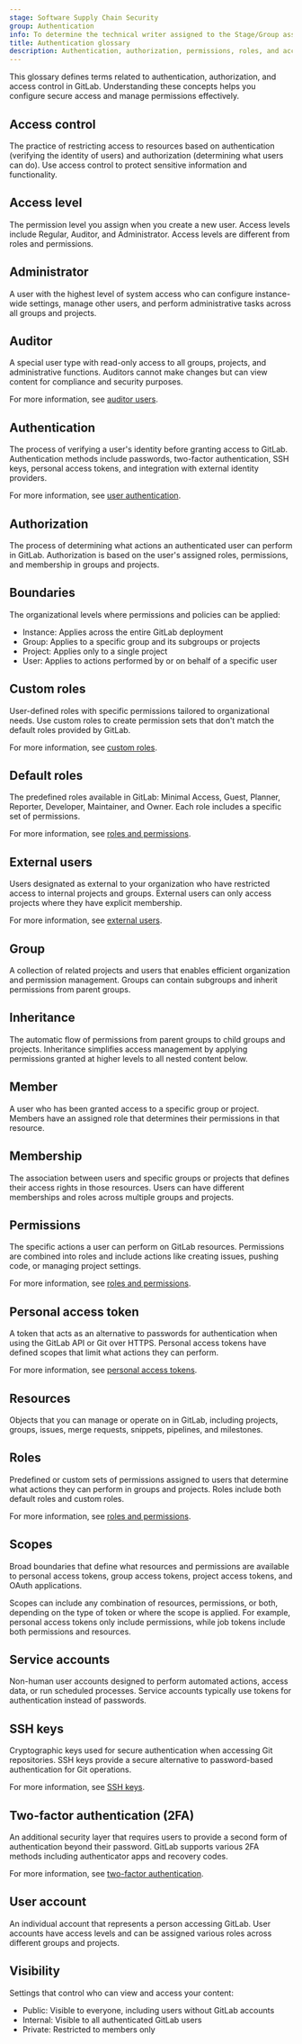 ```yaml
---
stage: Software Supply Chain Security
group: Authentication
info: To determine the technical writer assigned to the Stage/Group associated with this page, see https://handbook.gitlab.com/handbook/product/ux/technical-writing/#assignments
title: Authentication glossary
description: Authentication, authorization, permissions, roles, and access control terminology.
---
```


This glossary defines terms related to authentication, authorization, and access control in GitLab.
Understanding these concepts helps you configure secure access and manage permissions effectively.

## Access control

The practice of restricting access to resources based on authentication (verifying the identity of users)
and authorization (determining what users can do).
Use access control to protect sensitive information and functionality.

## Access level

The permission level you assign when you create a new user. Access levels include Regular,
Auditor, and Administrator. Access levels are different from roles and permissions.

## Administrator

A user with the highest level of system access who can configure instance-wide settings, manage
other users, and perform administrative tasks across all groups and projects.

<!--For more information, see [administrator users](../auth/users_admin.md). -->
## Auditor

A special user type with read-only access to all groups, projects, and administrative functions.
Auditors cannot make changes but can view content for compliance and security purposes.

For more information, see [auditor users](../administration/auditor_users.md).

## Authentication

The process of verifying a user's identity before granting access to GitLab. Authentication methods
include passwords, two-factor authentication, SSH keys, personal access tokens, and integration
with external identity providers.

For more information, see [user authentication](user_authentication.md).

## Authorization

The process of determining what actions an authenticated user can perform in GitLab.
Authorization is based on the user's assigned roles, permissions, and membership in groups
and projects.

## Boundaries

The organizational levels where permissions and policies can be applied:

- Instance: Applies across the entire GitLab deployment
- Group: Applies to a specific group and its subgroups or projects
- Project: Applies only to a single project
- User: Applies to actions performed by or on behalf of a specific user

## Custom roles

User-defined roles with specific permissions tailored to organizational needs. Use custom roles
to create permission sets that don't match the default roles provided by GitLab.

For more information, see [custom roles](../user/custom_roles/_index.md).

## Default roles

The predefined roles available in GitLab: Minimal Access, Guest, Planner, Reporter, Developer,
Maintainer, and Owner. Each role includes a specific set of permissions.

For more information, see [roles and permissions](../user/permissions.md).

## External users

Users designated as external to your organization who have restricted access to internal projects
and groups. External users can only access projects where they have explicit membership.

For more information, see [external users](../administration/external_users.md).

## Group

A collection of related projects and users that enables efficient organization and permission
management. Groups can contain subgroups and inherit permissions from parent groups.

## Inheritance

The automatic flow of permissions from parent groups to child groups and projects. Inheritance
simplifies access management by applying permissions granted at higher levels to all nested
content below.

## Member

A user who has been granted access to a specific group or project. Members have an assigned role
that determines their permissions in that resource.

<!-- For more information, see [group and project membership](../auth/membership.md). -->
## Membership

The association between users and specific groups or projects that defines their access rights
in those resources. Users can have different memberships and roles across multiple groups
and projects.

## Permissions

The specific actions a user can perform on GitLab resources. Permissions are combined into roles
and include actions like creating issues, pushing code, or managing project settings.

For more information, see [roles and permissions](../user/permissions.md).

## Personal access token

A token that acts as an alternative to passwords for authentication when using the GitLab API
or Git over HTTPS. Personal access tokens have defined scopes that limit what actions they
can perform.

For more information, see [personal access tokens](../user/profile/personal_access_tokens.md).

## Resources

Objects that you can manage or operate on in GitLab, including projects, groups, issues,
merge requests, snippets, pipelines, and milestones.

## Roles

Predefined or custom sets of permissions assigned to users that determine what actions they can
perform in groups and projects. Roles include both default roles and custom roles.

For more information, see [roles and permissions](../user/permissions.md).

## Scopes

Broad boundaries that define what resources and permissions are available to personal access tokens,
group access tokens, project access tokens, and OAuth applications.

Scopes can include any combination of resources, permissions, or both, depending on the type of
token or where the scope is applied. For example, personal access tokens only include permissions,
while job tokens include both permissions and resources.

## Service accounts

Non-human user accounts designed to perform automated actions, access data, or run scheduled
processes. Service accounts typically use tokens for authentication instead of passwords.

## SSH keys

Cryptographic keys used for secure authentication when accessing Git repositories. SSH keys
provide a secure alternative to password-based authentication for Git operations.

For more information, see [SSH keys](../user/ssh.md).

## Two-factor authentication (2FA)

An additional security layer that requires users to provide a second form of authentication
beyond their password. GitLab supports various 2FA methods including authenticator apps and
recovery codes.

For more information, see [two-factor authentication](../user/profile/account/two_factor_authentication.md).

## User account

An individual account that represents a person accessing GitLab. User accounts have access levels
and can be assigned various roles across different groups and projects.

## Visibility

Settings that control who can view and access your content:

- Public: Visible to everyone, including users without GitLab accounts
- Internal: Visible to all authenticated GitLab users
- Private: Restricted to members only
